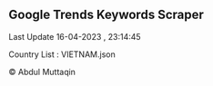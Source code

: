

## Google Trends Keywords Scraper 
 
Last Update 16-04-2023 , 23:14:45

Country List :
VIETNAM.json



© Abdul Muttaqin 
